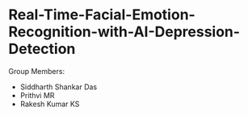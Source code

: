 # Real-Time-Facial-Emotion-Recognition-with-AI-Depression-Detection
Group Members:
- Siddharth Shankar Das
- Prithvi MR
- Rakesh Kumar KS

